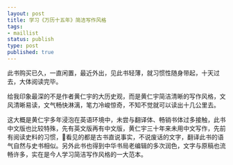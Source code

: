 ```yaml
--- 
layout: post
title: 学习《万历十五年》简洁写作风格
tags: 
- maillist
status: publish
type: post
published: true
---
```


此书购买已久，一直闲置，最近外出，见此书轻薄，就习惯性随身带起，十天过去，大体阅读完毕。 

给我印象最深的不是作者黄仁宇的大历史观，而是黄仁宇简洁清晰的写作风格，文风清晰易读，文气畅快淋漓，笔力冷峻惊奇，不知不觉就可以读出十几公里去。

这大概是黄仁宇多年浸泡在英语环境中，未尝与翻译体、畅销书体过多接触，此书中文版也比较特殊，先有英文版再有中文版，黄仁宇三十年来未用中文写作，先前有阅读史料的习惯，看见的都是古书直说事实，不说废话的文字，翻译此书的语气自然与史书相似。另外此书也得到中华书局老编辑的多次润色，文字与原稿也流畅许多，实在是今人学习简洁写作风格的一大范本。